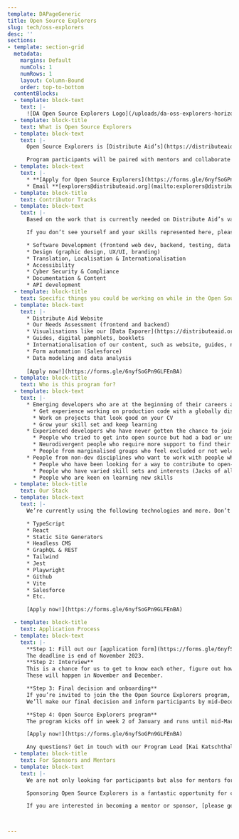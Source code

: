```yaml
---
template: DAPageGeneric
title: Open Source Explorers
slug: tech/oss-explorers
desc: ''
sections:
- template: section-grid
  metadata:
    margins: Default
    numCols: 1
    numRows: 1
    layout: Column-Bound
    order: top-to-bottom
  contentBlocks:
  - template: block-text
    text: |-
      ![DA Open Source Explorers Logo](/uploads/da-oss-explorers-horizontal--inverse.png)
  - template: block-title
    text: What is Open Source Explorers
  - template: block-text
    text: |-
      Open Source Explorers is [Distribute Aid’s](https://distributeaid.org) open source outreach program. It uses contributions to Distribute Aid’s projects as a well-structured and impactful introduction to open source. The program is aimed at developers, designers, and other types of contributors. It lasts 3 months, is part-time, and a volunteer engagement.

      Program participants will be paired with mentors and collaborate with each other in teams and with existing Distribute Aid team members.
  - template: block-text
    text: |-
      * **[Apply for Open Source Explorers](https://forms.gle/6nyfSoGPn9GLFEnBA)** - Applications will be open through November 2023.
      * Email **[explorers@distributeaid.org](mailto:explorers@distributeaid.org)** to volunteer as a mentor, inquire about corporate sponsorship, or ask questions and connect with the team.
  - template: block-title
    text: Contributor Tracks
  - template: block-text
    text: |-
      Based on the work that is currently needed on Distribute Aid’s various projects, we’re tentatively looking for participants (and mentors) to fit one or more of the following tracks. To make a track happen, we need at least one mentor and two participants.

      If you don’t see yourself and your skills represented here, please [get in touch](mailto:explorers@distributeaid.org) and let us know to see if it makes sense for you to apply for the first cohort.

      * Software Development (frontend web dev, backend, testing, data engineering, Salesforce engineering)
      * Design (graphic design, UX/UI, branding)
      * Translation, Localisation & Internationalisation
      * Accessibility
      * Cyber Security & Compliance
      * Documentation & Content
      * API development
  - template: block-title
    text: Specific things you could be working on while in the Open Source Explorers program
  - template: block-text
    text: |-
      * Distribute Aid Website
      * Our Needs Assessment (frontend and backend)
      * Visualisations like our [Data Exporer](https://distributeaid.org/needs-assessments/explorer/)
      * Guides, digital pamphlets, booklets
      * Internationalisation of our content, such as website, guides, needs assessment, etc.
      * Form automation (Salesforce)
      * Data modeling and data analysis
      
      [Apply now!](https://forms.gle/6nyfSoGPn9GLFEnBA)
  - template: block-title
    text: Who is this program for?
  - template: block-text
    text: |-
      * Emerging developers who are at the beginning of their careers and have an interest in open source
        * Get experience working on production code with a globally distributed team
        * Work on projects that look good on your CV
        * Grow your skill set and keep learning
      * Experienced developers who have never gotten the chance to join open-source projects
        * People who tried to get into open source but had a bad or unsupportive experience
        * Neurodivergent people who require more support to find their way around new projects and communities
        * People from marginalised groups who feel excluded or not welcome
      * People from non-dev disciplines who want to work with people who value them as first-class contributors: designers, technical writers, writers, organisers, career changers, etc.
        * People who have been looking for a way to contribute to open-source projects
        * People who have varied skill sets and interests (Jacks of all trades)
        * People who are keen on learning new skills
  - template: block-title
    text: Our Stack
  - template: block-text
    text: |-
      We’re currently using the following technologies and more. Don’t worry too much about whether you have extended familiarity with all of them. This is just so you know what to expect to work with.

      * TypeScript
      * React
      * Static Site Generators
      * Headless CMS
      * GraphQL & REST
      * Tailwind
      * Jest
      * Playwright
      * Github
      * Vite
      * Salesforce
      * Etc.

      [Apply now!](https://forms.gle/6nyfSoGPn9GLFEnBA)

  - template: block-title
    text: Application Process
  - template: block-text
    text: |-
      **Step 1: Fill out our [application form](https://forms.gle/6nyfSoGPn9GLFEnBA)**
      The deadline is end of November 2023.
      **Step 2: Interview**
      This is a chance for us to get to know each other, figure out how much time you can commit to the program, and work out which contributor track or project you’d be the best fit.
      These will happen in November and December.

      **Step 3: Final decision and onboarding**
      If you’re invited to join the the Open Source Explorers program, we’ll introduce you to your mentor and start onboarding you.
      We’ll make our final decision and inform participants by mid-December.

      **Step 4: Open Source Explorers program**
      The program kicks off in week 2 of January and runs until mid-March

      [Apply now!](https://forms.gle/6nyfSoGPn9GLFEnBA)

      Any questions? Get in touch with our Program Lead [Kai Katschthaler](mailto:explorers@distributeaid.org).
  - template: block-title
    text: For Sponsors and Mentors
  - template: block-text
    text: |-
      We are not only looking for participants but also for mentors for our first cohort. To see what areas we are hoping to cover, please check out our planned contributor tracks above.

      Sponsoring Open Source Explorers is a fantastic opportunity for companies to support open-source software development. There are many ways to help out, from allowing employees to participate in Open Source Explorers or mentor participants on company time to contributing financially.

      If you are interested in becoming a mentor or sponsor, [please get in touch with Taylor](mailto:taylor@distributeaid.org)



---
```

